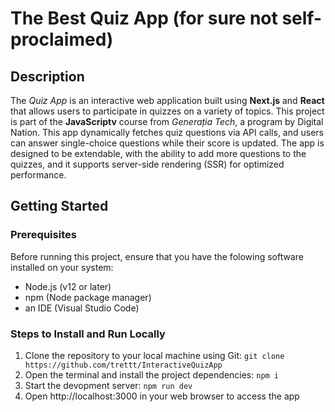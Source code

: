 # The Best Quiz App (for sure not self-proclaimed)

## Description

The <i>Quiz App</i> is an interactive web application built using <b>Next.js</b> and <b>React</b> that allows users to participate in quizzes on a variety of topics. This project is part of the <b>JavaScriptv</b> course from <i>Generația Tech</i>, a program by Digital Nation. This app dynamically fetches quiz questions via API calls, and users can answer single-choice questions while their score is updated. The app is designed to be extendable, with the ability to add more questions to the quizzes, and it supports server-side rendering (SSR) for optimized performance.

## Getting Started

### Prerequisites

Before running this project, ensure that you have the folowing software installed on your system:

- Node.js (v12 or later)
- npm (Node package manager)
- an IDE (Visual Studio Code)

### Steps to Install and Run Locally

1. Clone the repository to your local machine using Git:
   `git clone https://github.com/trettt/InteractiveQuizApp`
2. Open the terminal and install the project dependencies:
   `npm i`
3. Start the devopment server:
   `npm run dev`
4. Open http://localhost:3000 in your web browser to access the app
